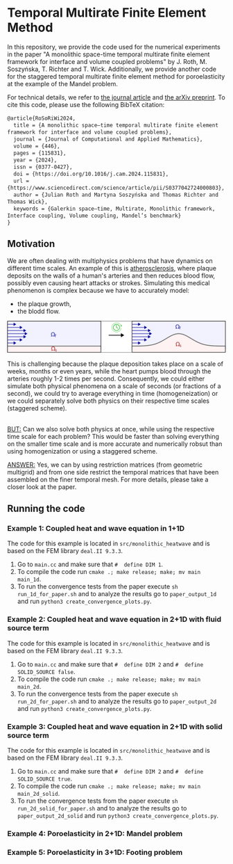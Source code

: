 # Temporal Multirate Finite Element Method

In this repository, we provide the code used for the numerical experiments in the paper "A monolithic space-time temporal multirate finite element framework for interface and volume coupled problems" by J. Roth, M. Soszyńska, T. Richter and T. Wick.
Additionally, we provide another code for the staggered temporal multirate finite element method for poroelasticity at the example of the Mandel problem.

For technical details, we refer to [the journal article](https://doi.org/10.1016/j.cam.2024.115831) and [the arXiv preprint](https://doi.org/10.48550/arXiv.2307.12455).
To cite this code, please use the following BibTeX citation:

```
@article{RoSoRiWi2024,
  title = {A monolithic space–time temporal multirate finite element framework for interface and volume coupled problems},
  journal = {Journal of Computational and Applied Mathematics},
  volume = {446},
  pages = {115831},
  year = {2024},
  issn = {0377-0427},
  doi = {https://doi.org/10.1016/j.cam.2024.115831},
  url = {https://www.sciencedirect.com/science/article/pii/S0377042724000803},
  author = {Julian Roth and Martyna Soszyńska and Thomas Richter and Thomas Wick},
  keywords = {Galerkin space–time, Multirate, Monolithic framework, Interface coupling, Volume coupling, Mandel’s benchmark}
}
```

## Motivation

We are often dealing with multiphysics problems that have dynamics on different time scales.
An example of this is [atherosclerosis](https://www.hopkinsmedicine.org/health/conditions-and-diseases/atherosclerosis), where plaque deposits on the walls of a human's arteries and then reduces blood flow, possibly even causing heart attacks or strokes.
Simulating this medical phenomenon is complex because we have to accurately model:
- the plaque growth,
- the blodd flow.

<p align="center">
  <img src="images/atherosclerosis.svg" alt="schematic of atherosclerosis">
</p>
</p>  
This is challenging because the plaque deposition takes place on a scale of weeks, months or even years, while the heart pumps blood through the arteries roughly 1-2 times per second.
Consequently, we could either simulate both physical phenomena on a scale of seconds (or fractions of a second), we could try to average everything in time (homogeneization) or we could separately solve both physics on their respective time scales (staggered scheme). <br><br>

<u>BUT:</u> Can we also solve both physics at once, while using the respective time scale for each problem? This would be faster than solving everything on the smaller time scale and is more accurate and numerically robsut than using homogenization or using a staggered scheme.

<u>ANSWER:</u> Yes, we can by using restriction matrices (from geometric multigrid) and from one side restrict the temporal matrices that have been assembled on the finer temporal mesh. 
For more details, please take a closer look at the paper.

## Running the code

### Example 1: Coupled heat and wave equation in 1+1D
The code for this example is located in `src/monolithic_heatwave` and is based on the FEM library `deal.II 9.3.3`. <br>
1. Go to `main.cc` and make sure that `#  define DIM 1`. <br>
2. To compile the code run `cmake .; make release; make; mv main main_1d`. <br>
3. To run the convergence tests from the paper execute `sh run_1d_for_paper.sh` and to analyze the results go to `paper_output_1d` and run `python3 create_convergence_plots.py`.

### Example 2: Coupled heat and wave equation in 2+1D with fluid source term
The code for this example is located in `src/monolithic_heatwave` and is based on the FEM library `deal.II 9.3.3`. <br>
1. Go to `main.cc` and make sure that `#  define DIM 2` and `#  define SOLID_SOURCE false`. <br>
2. To compile the code run `cmake .; make release; make; mv main main_2d`. <br>
3. To run the convergence tests from the paper execute `sh run_2d_for_paper.sh` and to analyze the results go to `paper_output_2d` and run `python3 create_convergence_plots.py`.

### Example 3: Coupled heat and wave equation in 2+1D with solid source term
The code for this example is located in `src/monolithic_heatwave` and is based on the FEM library `deal.II 9.3.3`. <br>
1. Go to `main.cc` and make sure that `#  define DIM 2` and `#  define SOLID_SOURCE true`. <br>
2. To compile the code run `cmake .; make release; make; mv main main_2d_solid`. <br>
3. To run the convergence tests from the paper execute `sh run_2d_solid_for_paper.sh` and to analyze the results go to `paper_output_2d_solid` and run `python3 create_convergence_plots.py`.

### Example 4: Poroelasticity in 2+1D: Mandel problem

### Example 5: Poroelasticity in 3+1D: Footing problem

